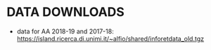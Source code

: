 # DATA DOWNLOADS
- data for AA 2018-19 and 2017-18: https://island.ricerca.di.unimi.it/~alfio/shared/inforetdata_old.tgz

